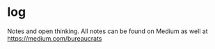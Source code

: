 # log
Notes and open thinking. All notes can be found on Medium as well at https://medium.com/bureaucrats

